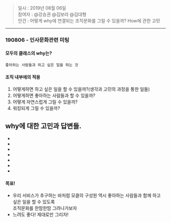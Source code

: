 
> 일시 : 2019년 08월 06일  
> 참여자 : @강승권 @김보라 @김대형  
> 안건 : 어떻게 why에 연결되는 조직문화를 그릴 수 있을까? How에 관한 고민
------  

### 190806 - 인사문화관련 미팅  

#### 모두의 클래스의 why는?  
```좋아하는 사람들과 하고 싶은 일을 하는 것```  

#### 조직 내부에의 적용  
1. 어떻게하면 하고 싶은 일을 할 수 있을까?(생각과 고민의 과정을 통한 일들)  
2. 어떻게하면 좋아하는 사람들과 할 수 있을까?  
3. 어떻게 자연스럽게 그릴 수 있을까?  
4. 워킹되게 그릴 수 있을까?

why에 대한 고민과 답변들.
-  
-  
-  
-  
-  
-  
-  
-  


#### 목표!  
- 우리 서비스가 추구하는 바처럼 모클의 구성원 역시 좋아하는 사람들과 함께 하고 싶은 일을 할 수 있도록  
  조직문화를 한땀한땀 그려나가보자  
- 느려도 좋다! 제대로만 그리자!




